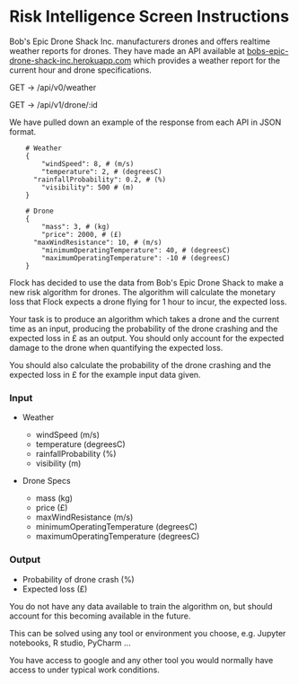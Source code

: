 # Risk Intelligence Screen Instructions

Bob's Epic Drone Shack Inc. manufacturers drones and offers realtime weather reports for drones. They have made an API available at [bobs-epic-drone-shack-inc.herokuapp.com](https://bobs-epic-drone-shack-inc.herokuapp.com/) which provides a weather report for the current hour and drone specifications.

GET -> /api/v0/weather

GET -> /api/v1/drone/:id

We have pulled down an example of the response from each API in JSON format.
```
    # Weather
    {
    	"windSpeed": 8, # (m/s)
    	"temperature": 2, # (degreesC)
      "rainfallProbability": 0.2, # (%)
    	"visibility": 500 # (m)
    }
```
```
    # Drone
    {
    	"mass": 3, # (kg)
    	"price": 2000, # (£)
      "maxWindResistance": 10, # (m/s)
    	"minimumOperatingTemperature": 40, # (degreesC)
    	"maximumOperatingTemperature": -10 # (degreesC)
    }
```

Flock has decided to use the data from Bob's Epic Drone Shack to make a new risk algorithm for drones. The algorithm will calculate the monetary loss that Flock expects a drone flying for 1 hour to incur, the expected loss.

Your task is to produce an algorithm which takes a drone and the current time as an input, producing the probability of the drone crashing and the expected loss in £ as an output. You should only account for the expected damage to the drone when quantifying the expected loss.

You should also calculate the probability of the drone crashing and the expected loss in £ for the example input data given.

### Input

- Weather
    - windSpeed (m/s)
    - temperature (degreesC)
    - rainfallProbability (%)
    - visibility (m)

- Drone Specs
    - mass (kg)
    - price (£)
    - maxWindResistance (m/s)
    - minimumOperatingTemperature (degreesC)
    - maximumOperatingTemperature (degreesC)

### Output

- Probability of drone crash (%)
- Expected loss (£)

You do not have any data available to train the algorithm on, but should account for this becoming available in the future.

This can be solved using any tool or environment you choose, e.g. Jupyter notebooks, R studio, PyCharm ...

You have access to google and any other tool you would normally have access to under typical work conditions.
